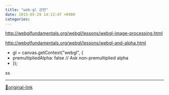 ```yaml
---
title: "web-gl 관련"
date: 2015-05-29 14:13:47 +0900
categories: 
---
```

  

http://webglfundamentals.org/webgl/lessons/webgl-image-processing.html  

http://webglfundamentals.org/webgl/lessons/webgl-and-alpha.html


- gl = canvas.getContext("webgl", {
-   premultipliedAlpha: false  // Ask non-premultiplied alpha
- });

  

ss




***
[🔗original-link](http://www.mins01.com/mh/tech/read/948)
